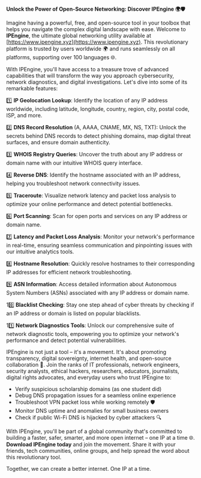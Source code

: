 **Unlock the Power of Open-Source Networking: Discover IPEngine 🌍🛡️**

Imagine having a powerful, free, and open-source tool in your toolbox that helps you navigate the complex digital landscape with ease. Welcome to **IPEngine**, the ultimate global networking utility available at [https://www.ipengine.xyz](https://www.ipengine.xyz). This revolutionary platform is trusted by users worldwide 🌍 and runs seamlessly on all platforms, supporting over 100 languages 🌐.

With IPEngine, you'll have access to a treasure trove of advanced capabilities that will transform the way you approach cybersecurity, network diagnostics, and digital investigations. Let's dive into some of its remarkable features:

1️⃣ **IP Geolocation Lookup**: Identify the location of any IP address worldwide, including latitude, longitude, country, region, city, postal code, ISP, and more.

2️⃣ **DNS Record Resolution** (A, AAAA, CNAME, MX, NS, TXT): Unlock the secrets behind DNS records to detect phishing domains, map digital threat surfaces, and ensure domain authenticity.

3️⃣ **WHOIS Registry Queries**: Uncover the truth about any IP address or domain name with our intuitive WHOIS query interface.

4️⃣ **Reverse DNS**: Identify the hostname associated with an IP address, helping you troubleshoot network connectivity issues.

5️⃣ **Traceroute**: Visualize network latency and packet loss analysis to optimize your online performance and detect potential bottlenecks.

6️⃣ **Port Scanning**: Scan for open ports and services on any IP address or domain name.

7️⃣ **Latency and Packet Loss Analysis**: Monitor your network's performance in real-time, ensuring seamless communication and pinpointing issues with our intuitive analytics tools.

8️⃣ **Hostname Resolution**: Quickly resolve hostnames to their corresponding IP addresses for efficient network troubleshooting.

9️⃣ **ASN Information**: Access detailed information about Autonomous System Numbers (ASNs) associated with any IP address or domain name.

10️⃣ **Blacklist Checking**: Stay one step ahead of cyber threats by checking if an IP address or domain is listed on popular blacklists.

11️⃣ **Network Diagnostics Tools**: Unlock our comprehensive suite of network diagnostic tools, empowering you to optimize your network's performance and detect potential vulnerabilities.

IPEngine is not just a tool – it's a movement. It's about promoting transparency, digital sovereignty, internet health, and open-source collaboration 🚀. Join the ranks of IT professionals, network engineers, security analysts, ethical hackers, researchers, educators, journalists, digital rights advocates, and everyday users who trust IPEngine to:

* Verify suspicious scholarship domains (as one student did)
* Debug DNS propagation issues for a seamless online experience
* Troubleshoot VPN packet loss while working remotely 🛡️
* Monitor DNS uptime and anomalies for small business owners
* Check if public Wi-Fi DNS is hijacked by cyber attackers 🔍

With IPEngine, you'll be part of a global community that's committed to building a faster, safer, smarter, and more open internet – one IP at a time 🌐. **Download IPEngine today** and join the movement. Share it with your friends, tech communities, online groups, and help spread the word about this revolutionary tool.

Together, we can create a better internet. One IP at a time.